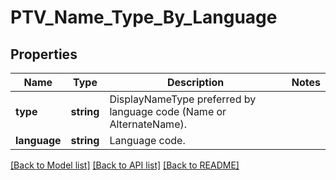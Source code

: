 # PTV_Name_Type_By_Language

## Properties
Name | Type | Description | Notes
------------ | ------------- | ------------- | -------------
**type** | **string** | DisplayNameType preferred by language code (Name or AlternateName). | 
**language** | **string** | Language code. | 

[[Back to Model list]](../README.md#documentation-for-models) [[Back to API list]](../README.md#documentation-for-api-endpoints) [[Back to README]](../README.md)


